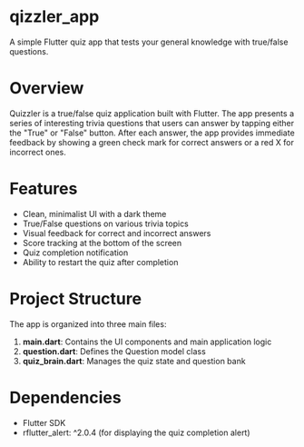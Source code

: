 # qizzler_app
A simple Flutter quiz app that tests your general knowledge with true/false questions.

# Overview
Quizzler is a true/false quiz application built with Flutter. The app presents a series of interesting trivia questions that users can answer by tapping either the "True" or "False" button. After each answer, the app provides immediate feedback by showing a green check mark for correct answers or a red X for incorrect ones.

# Features
- Clean, minimalist UI with a dark theme
- True/False questions on various trivia topics
- Visual feedback for correct and incorrect answers
- Score tracking at the bottom of the screen
- Quiz completion notification
- Ability to restart the quiz after completion

# Project Structure
The app is organized into three main files:

1. **main.dart**: Contains the UI components and main application logic
2. **question.dart**: Defines the Question model class
3. **quiz_brain.dart**: Manages the quiz state and question bank

# Dependencies
- Flutter SDK
- rflutter_alert: ^2.0.4 (for displaying the quiz completion alert)
